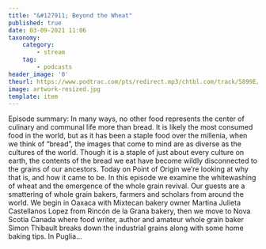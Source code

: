 ```yaml
---
title: "&#127911; Beyond the Wheat"
published: true
date: 03-09-2021 11:06
taxonomy:
    category:
        - stream
    tag:
        - podcasts
header_image: '0'
theurl: https://www.podtrac.com/pts/redirect.mp3/chtbl.com/track/5899E/traffic.megaphone.fm/HSW3379852689.mp3?updated=1628227564
image: artwork-resized.jpg
template: item
--- 
```

Episode summary: In many ways, no other food represents the center of culinary and communal life more than bread. It is likely the most consumed food in the world, but as it has been a staple food over the millenia, when we think of “bread”, the images that come to mind are as diverse as the cultures of the world. Though it is a staple of just about every culture on earth, the contents of the bread we eat have become wildly disconnected to the grains of our ancestors. Today on Point of Origin we’re looking at why that is, and how it came to be. In this episode we examine the whitewashing of wheat and the emergence of the whole grain revival. Our guests are a smattering of whole grain bakers, farmers and scholars from around the world. We begin in Oaxaca with Mixtecan bakery owner Martina Julieta Castellanos Lopez from Rincón de la Grana bakery, then we move to Nova Scotia Canada where food writer, author and amateur whole grain baker Simon Thibault breaks down the industrial grains along with some home baking tips. In Puglia…
